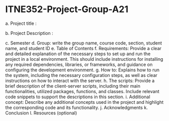 # ITNE352-Project-Group-A21



a. Project title : 

b. Project Description : 


c. Semester
d. Group: write the group name, course code, section, student name, and
student ID
e. Table of Contents
f. Requirements: Provide a clear and detailed explanation of the necessary
steps to set up and run the project in a local environment. This should
include instructions for installing any required dependencies, libraries, or
frameworks, and guidance on configuring the development environment.
g. How to: Explains how to run the system, including the necessary
configuration steps, as well as clear instructions on how to interact with the
server.
h. The scripts: Provide a brief description of the client-server scripts, including
their main functionalities, utilized packages, functions, and classes. Include
relevant code snippets to support the descriptions in this section.
i. Additional concept: Describe any additional concepts used in the project
and highlight the corresponding code and its functionality.
j. Acknowledgments
k. Conclusion
l. Resources (optional)
